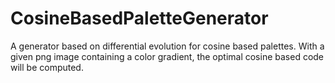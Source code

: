 # CosineBasedPaletteGenerator

A generator based on differential evolution for cosine based palettes. With a given png image containing a color gradient, the optimal cosine based code will be computed.
